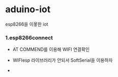 # aduino-iot

esp8266을 이욯한 iot



### 1.esp8266connect

- AT COMMEND를 이용해 WIFI 연결확인

- WIFIesp 라이브러리가 안되서 SoftSerial을 이용하자

- 
